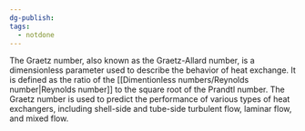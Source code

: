 ```yaml
---
dg-publish: 
tags:
  - notdone
---
```

The Graetz number, also known as the Graetz-Allard number, is a dimensionless parameter used to describe the behavior of heat exchange. It is defined as the ratio of the [[Dimentionless numbers/Reynolds number|Reynolds number]] to the square root of the Prandtl number. The Graetz number is used to predict the performance of various types of heat exchangers, including shell-side and tube-side turbulent flow, laminar flow, and mixed flow.️